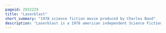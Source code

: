 ```yaml
---
pageid: 2932229
title: "Laserblast"
short_summary: "1978 science fiction movie produced by Charles Band"
description: "Laserblast is a 1978 american independent Science Fiction Film directed by Michael Rae and produced by Charles Band, widely known for producing B Movies. The Film Stars gianni russo Cheryl Smith Kim Milford with keenan Wynn and roddy Mcdowall and marks the Screen Debut of eddie deezen the Plot follows an unhappy Teenage Loner who discovers an Alien Laser Cannon and goes on a murderous."
---
```

